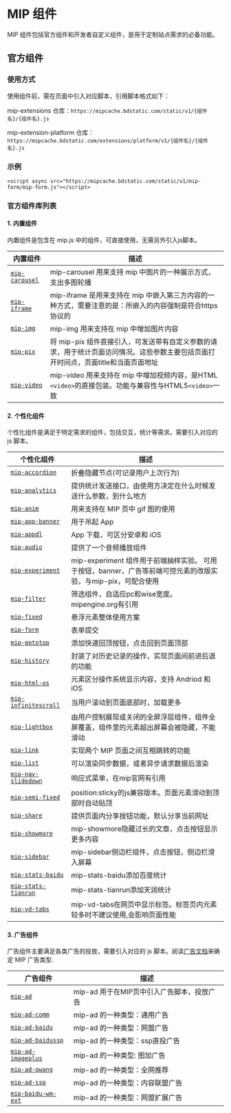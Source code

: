 # MIP 组件

MIP 组件包括官方组件和开发者自定义组件，是用于定制站点需求的必备功能。

## 官方组件

### 使用方式

使用组件前，需在页面中引入对应脚本，引用脚本格式如下：

mip-extensions 仓库：`https://mipcache.bdstatic.com/static/v1/{组件名}/{组件名}.js`

mip-extension-platform 仓库：`https://mipcache.bdstatic.com/extensions/platform/v1/{组件名}/{组件名}.js`

### 示例

```
<script async src="https://mipcache.bdstatic.com/static/v1/mip-form/mip-form.js"></script>
```

### 官方组件库列表

#### 1. 内置组件

内置组件是包含在 mip.js 中的组件，可直接使用，无需另外引入js脚本。

| 内置组件 | 描述 |
| --------- | ----------- |
| [`mip-carousel`](https://github.com/mipengine/mip/blob/master/src/components/mip-carousel.js) | mip-carousel 用来支持 mip 中图片的一种展示方式，支出多图轮播 |
| [`mip-iframe`](https://github.com/mipengine/mip/blob/master/src/components/mip-iframe.js) | mip-iframe 是用来支持在 mip 中嵌入第三方内容的一种方式，需要注意的是：所嵌入的内容强制是符合https协议的 |
| [`mip-img`](https://github.com/mipengine/mip/blob/master/src/components/mip-img.js) | mip-img 用来支持在 mip 中增加图片内容 |
| [`mip-pix`](https://github.com/mipengine/mip/blob/master/src/components/mip-pix.js) | 将 mip-pix 组件直接引入，可发送带有自定义参数的请求，用于统计页面访问情况。这些参数主要包括页面打开时间点，页面title和当面页面地址 |
| [`mip-video`](https://github.com/mipengine/mip/blob/master/src/components/mip-video.js) | mip-video 用来支持在 mip 中增加视频内容，是HTML `<video>`的直接包装。功能与兼容性与HTML5`<video>`一致 |

#### 2. 个性化组件

个性化组件是满足于特定需求的组件，包括交互，统计等需求。需要引入对应的 js 脚本。

| 个性化组件 | 描述 |
| --------- | ----------- |
| [`mip-accordion`](https://github.com/mipengine/mip-extensions/tree/master/mip-accordion) | 折叠隐藏节点(可记录用户上次行为) |
| [`mip-analytics`](https://github.com/mipengine/mip-extensions/tree/master/mip-analytics) | 提供统计发送接口，由使用方决定在什么时候发送什么参数，到什么地方 |
| [`mip-anim`](https://github.com/mipengine/mip-extensions/tree/master/mip-anim) | 用来支持在 MIP 页中 gif 图的使用 |
| [`mip-app-banner`](https://github.com/mipengine/mip-extensions/tree/master/mip-app-banner) | 用于吊起 App |
| [`mip-appdl`](https://github.com/mipengine/mip-extensions/tree/master/mip-appdl) | App 下载，可区分安卓和 iOS |
| [`mip-audio`](https://github.com/mipengine/mip-extensions/tree/master/mip-audio) | 提供了一个音频播放组件 |
| [`mip-experiment`](https://github.com/mipengine/mip-extensions/tree/master/mip-experiment) | mip-experiment 组件用于前端抽样实验。  可用于按钮，banner，广告等前端可控元素的改版实验，与mip-pix，可配合使用 |
| [`mip-filter`](https://github.com/mipengine/mip-extensions/tree/master/mip-filter) | 筛选组件，自适应pc和wise宽度。mipengine.org有引用 |
| [`mip-fixed`](https://github.com/mipengine/mip-extensions/tree/master/mip-fixed) | 悬浮元素整体使用方案 |
| [`mip-form`](https://github.com/mipengine/mip-extensions/tree/master/mip-form) | 表单提交 |
| [`mip-gototop`](https://github.com/mipengine/mip-extensions/tree/master/mip-gototop) | 添加快速回顶按钮，点击回到页面顶部 |
| [`mip-history`](https://github.com/mipengine/mip-extensions/tree/master/mip-history) | 封装了对历史记录的操作，实现页面间前进后退的功能 |
| [`mip-html-os`](https://github.com/mipengine/mip-extensions/tree/master/mip-html-os) | 元素区分操作系统显示内容，支持 Andriod 和 iOS |
| [`mip-infinitescroll`](https://github.com/mipengine/mip-extensions/tree/master/mip-infinitescroll) | 当用户滚动到页面底部时，加载更多 |
| [`mip-lightbox`](https://github.com/mipengine/mip-extensions/tree/master/mip-lightbox) | 由用户控制展现或关闭的全屏浮层组件，组件全屏覆盖，组件里的元素超出屏幕会被隐藏，不能滑动 |
| [`mip-link`](https://github.com/mipengine/mip-extensions/tree/master/mip-link) | 实现两个 MIP 页面之间互相跳转的功能 |
| [`mip-list`](https://github.com/mipengine/mip-extensions/tree/master/mip-list) | 可以渲染同步数据，或者异步请求数据后渲染 |
| [`mip-nav-slidedown`](https://github.com/mipengine/mip-extensions/tree/master/mip-nav-slidedown) | 响应式菜单，在mip官网有引用 |
| [`mip-semi-fixed`](https://github.com/mipengine/mip-extensions/tree/master/mip-semi-fixed) | position:sticky的js兼容版本。页面元素滑动到顶部时自动贴顶 |
| [`mip-share`](https://github.com/mipengine/mip-extensions/tree/master/mip-share) | 提供页面内分享按钮功能，默认分享当前网址 |
| [`mip-showmore`](https://github.com/mipengine/mip-extensions/tree/master/mip-showmore) | mip-showmore隐藏过长的文章，点击按钮显示更多内容 |
| [`mip-sidebar`](https://github.com/mipengine/mip-extensions/tree/master/mip-sidebar) | mip-sidebar侧边栏组件，点击按钮，侧边栏滑入屏幕 |
| [`mip-stats-baidu`](https://github.com/mipengine/mip-extensions/tree/master/mip-stats-baidu) | mip-stats-baidu添加百度统计 |
| [`mip-stats-tianrun`](https://github.com/mipengine/mip-extensions/tree/master/mip-stats-tianrun) | mip-stats-tianrun添加天润统计 |
| [`mip-vd-tabs`](https://github.com/mipengine/mip-extensions/tree/master/mip-vd-tabs) | mip-vd-tabs在网页中显示标签。标签页内元素较多时不建议使用,会影响页面性能 |

#### 3. 广告组件

广告组件主要满足各类广告的投放，需要引入对应的 js 脚本。阅读[广告文档](//www.mipengine.org/examples/mip-ad/mip-ad.html)来确定 MIP 广告类型.

| 广告组件 | 描述 |
| --------- | ----------- |
| [`mip-ad`](https://github.com/mipengine/mip-extensions/tree/master/mip-ad) | mip-ad 用于在MIP页中引入广告脚本，投放广告 |
| [`mip-ad-comm`](https://github.com/mipengine/mip-extensions/tree/master/mip-ad-comm) | mip-ad 的一种类型：通用广告 |
| [`mip-ad-baidu`](https://github.com/mipengine/mip-extensions/tree/master/mip-ad-baidu) | mip-ad 的一种类型：网盟广告 |
| [`mip-ad-baidussp`](https://github.com/mipengine/mip-extensions/tree/master/mip-ad-baidussp) | mip-ad 的一种类型：ssp直投广告 |
| [`mip-ad-imageplus`](https://github.com/mipengine/mip-extensions/tree/master/mip-ad-imageplus) | mip-ad 的一种类型: 图加广告 |
| [`mip-ad-qwang`](https://github.com/mipengine/mip-extensions/tree/master/mip-ad-qwang) | mip-ad 的一种类型：全网推荐 |
| [`mip-ad-ssp`](https://github.com/mipengine/mip-extensions/tree/master/mip-ad-ssp) | mip-ad 的一种类型：内容联盟广告 |
| [`mip-baidu-wm-ext`](https://github.com/mipengine/mip-extensions/tree/master/mip-baidu-wm-ext) | mip-ad 的一种类型：网盟扩展广告 |